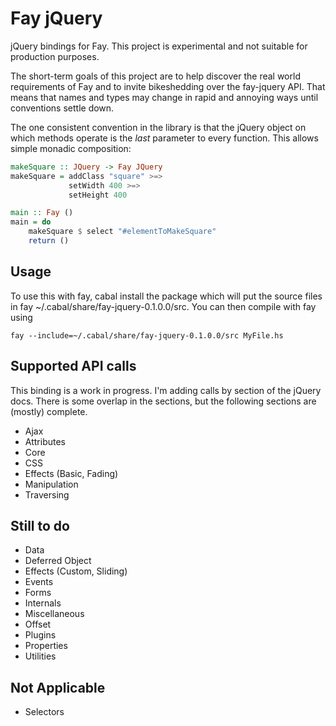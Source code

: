 Fay jQuery
==========

jQuery bindings for Fay. This project is experimental and not suitable for
production purposes.

The short-term goals of this project are to help discover the real world
requirements of Fay and to invite bikeshedding over the fay-jquery API. That
means that names and types may change in rapid and annoying ways until
conventions settle down.

The one consistent convention in the library is that the jQuery object on which
methods operate is the *last* parameter to every function. This allows simple
monadic composition:

```haskell
makeSquare :: JQuery -> Fay JQuery
makeSquare = addClass "square" >=>
             setWidth 400 >=>
             setHeight 400

main :: Fay ()
main = do
    makeSquare $ select "#elementToMakeSquare"
    return ()
```

Usage
-----

To use this with fay, cabal install the package which will put the
source files in fay ~/.cabal/share/fay-jquery-0.1.0.0/src. You can then
compile with fay using

```
fay --include=~/.cabal/share/fay-jquery-0.1.0.0/src MyFile.hs
```

Supported API calls
-------------------

This binding is a work in progress. I'm adding calls by section of the jQuery
docs. There is some overlap in the sections, but the following sections are
(mostly) complete.

- Ajax
- Attributes
- Core
- CSS
- Effects (Basic, Fading)
- Manipulation
- Traversing

Still to do
-----------

- Data
- Deferred Object
- Effects (Custom, Sliding)
- Events
- Forms
- Internals
- Miscellaneous
- Offset
- Plugins
- Properties
- Utilities

Not Applicable
--------------

- Selectors
